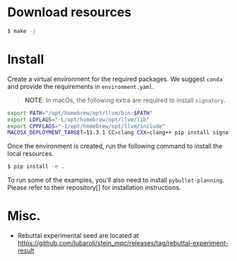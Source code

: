 # Download resources

```sh
$ make -j
```

# Install

Create a virtual environment for the required packages. We suggest `conda` and provide the requirements in `environment.yaml`.

> **NOTE**: In macOs, the following extra are required to install `signatory`.

```sh
export PATH="/opt/homebrew/opt/llvm/bin:$PATH"
export LDFLAGS="-L/opt/homebrew/opt/llvm/lib"
export CPPFLAGS="-I/opt/homebrew/opt/llvm/include"
MACOSX_DEPLOYMENT_TARGET=11.3.1 CC=clang CXX=clang++ pip install signatory==1.2.6.1.9.0 --no-binary signatory
```

Once the environment is created, run the following command to install the local resources.
```sh
$ pip install -e .
```

To run some of the examples, you'll also need to install `pybullet-planning`. Please refer to their repository[] for installation instructions.

# Misc.

- Rebuttal experimental seed are located at https://github.com/lubaroli/stein_mpc/releases/tag/rebuttal-experiment-result
